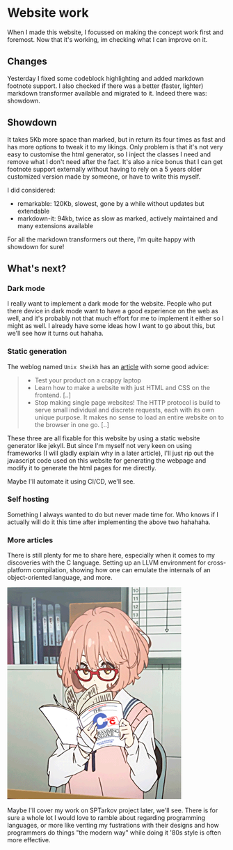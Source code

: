 # Website work

When I made this website, I focussed on making the concept work first and foremost.
Now that it's working, im checking what I can improve on it.

## Changes

Yesterday I fixed some codeblock highlighting and added markdown footnote support.
I also checked if there was a better (faster, lighter) markdown transformer available and migrated to it.
Indeed there was: showdown.

## Showdown

It takes 5Kb more space than marked, but in return its four times as fast and has more options to tweak it to my likings.
Only problem is that it's not very easy to customise the html generator, so I inject the classes I need and remove what I don't need after the fact.
It's also a nice bonus that I can get footnote support externally without having to rely on a 5 years older customized version made by someone, or have to write this myself.

I did considered:

- remarkable: 120Kb, slowest, gone by a while without updates but extendable
- markdown-it: 94kb, twice as slow as marked, actively maintained and many extensions available

For all the markdown transformers out there, I'm quite happy with showdown for sure!

## What's next?

### Dark mode

I really want to implement a dark mode for the website.
People who put there device in dark mode want to have a good experience on the web as well, and it's probably not that much effort for me to implement it either so I might as well.
I already have some ideas how I want to go about this, but we'll see how it turns out hahaha.

### Static generation

The weblog named `Unix Sheikh` has an [article](https://unixsheikh.com/articles/so-called-modern-web-developers-are-the-culprits.html) with some good advice:

> - Test your product on a crappy laptop
> - Learn how to make a website with just HTML and CSS on the frontend. [..]
> - Stop making single page websites! The HTTP protocol is build to serve small individual and discrete requests, each with its own unique purpose. It makes no sense to load an entire website on to the browser in one go. [..]

These three are all fixable for this website by using a static website generator like jekyll.
But since I'm myself not very keen on using frameworks (I will gladly explain why in a later article), I'll just rip out the javascript code used on this website for generating the webpage and modify it to generate the html pages for me directly.

Maybe I'll automate it using CI/CD, we'll see.

### Self hosting

Something I always wanted to do but never made time for.
Who knows if I actually will do it this time after implementing the above two hahahaha.

### More articles

There is still plenty for me to share here, especially when it comes to my discoveries with the C language.
Setting up an LLVM environment for cross-platform compilation, showing how one can emulate the internals of an object-oriented language, and more.

![Kuriyama Mirai](./assets/img/20220321-2/kuriyama-mirai-c-programming-language.gif)

Maybe I'll cover my work on SPTarkov project later, we'll see.
There is for sure a whole lot I would love to ramble about regarding programming languages, or more like venting my fustrations with their designs and how programmers do things "the modern way" while doing it '80s style is often more effective.
